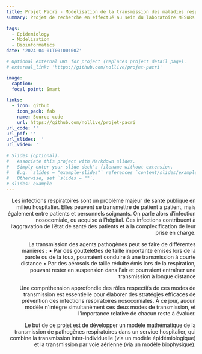 ```yaml
---
title: Projet Pacri - Modélisation de la transmission des maladies respiratoires en milieu hospitalier
summary: Projet de recherche en effectué au sein du laboratoire MESuRs (Cnam) et l'unité EMEA (Institut Pasteur) à Paris portant sur développer un modèle mathématique de la transmission de pathogènes respiratoires dans un service hospitalier, qui combine la transmission inter-individuelle (via un modèle épidémiologique) et la transmission par voie aérienne (via un modèle biophysique).

tags:
  - Epidemiology
  - Modelization
  - Bioinformatics
date: '2024-04-01T00:00:00Z'

# Optional external URL for project (replaces project detail page).
# external_link: 'https://github.com/nollive/projet-pacri'

image:
  caption: 
  focal_point: Smart

links:
  - icon: github
    icon_pack: fab
    name: Source code
    url: https://github.com/nollive/projet-pacri
url_code: ''
url_pdf: ''
url_slides: ''
url_video: ''

# Slides (optional).
#   Associate this project with Markdown slides.
#   Simply enter your slide deck's filename without extension.
#   E.g. `slides = "example-slides"` references `content/slides/example-slides.md`.
#   Otherwise, set `slides = ""`.
# slides: example
---
```


<div style="text-align: right"> Les infections respiratoires sont un problème majeur de santé publique en milieu hospitalier. Elles peuvent se transmettre de patient à patient, mais également entre patients et personnels soignants. On parle alors d’infection nosocomiale, ou acquise à l’hôpital. Ces infections contribuent à l’aggravation de l’état de santé des patients et à la complexification de leur prise en charge.

La transmission des agents pathogènes peut se faire de différentes manières :
• Par des gouttelettes de taille importante émises lors de la parole ou de la toux, pourraient conduire à une transmission à courte distance
• Par des aérosols de taille réduite émis lors de la respiration, pouvant rester en suspension dans l'air et pourraient entraîner une transmission à longue distance

Une compréhension approfondie des rôles respectifs de ces modes de transmission est essentielle pour élaborer des stratégies efficaces de prévention des infections respiratoires nosocomiales. À ce jour, aucun modèle n'intègre simultanément ces deux modes de transmission, et l'importance relative de chacun reste à évaluer.

Le but de ce projet est de développer un modèle mathématique de la transmission de pathogènes respiratoires dans un service hospitalier, qui combine la transmission inter-individuelle (via un modèle épidémiologique) et la transmission par voie aérienne (via un modèle biophysique).
 </div>
